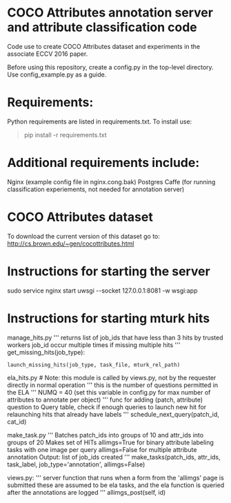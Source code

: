 # COCO Attributes annotation server and attribute classification code
Code use to create COCO Attributes dataset and experiments in the associate ECCV 2016 paper. 

Before using this repository, create a config.py in the top-level
directory. Use config_example.py as a guide.

# Requirements:
Python requirements are listed in requirements.txt. To install use:
> pip install -r requirements.txt

# Additional requirements include:
Nginx (example config file in nginx.cong.bak)
Postgres
Caffe (for running classification experiements, not needed for annotation server)

# COCO Attributes dataset
To download the current version of this dataset go to:
http://cs.brown.edu/~gen/cocottributes.html

# Instructions for starting the server
sudo service nginx start
uwsgi --socket 127.0.0.1:8081 -w wsgi:app

# Instructions for starting mturk hits

manage_hits.py
    '''
    returns list of job_ids that have less than 3 hits by trusted workers
    job_id occur multiple times if missing multiple hits
    '''
    get_missing_hits(job_type):
    
    launch_missing_hits(job_type, task_file, mturk_rel_path)

ela_hits.py
    # Note: this module is called by views.py, not by the requester directly in normal operation
    '''
    this is the number of questions permitted in the ELA
    '''
    NUMQ = 40 (set this variable in config.py for max number of attributes to annotate per object)
    '''
    func for adding (patch, attribute) question to Query table, check if enough queries to launch new hit
    for relaunching hits that already have labels
    '''
    schedule_next_query(patch_id, cat_id)

make_task.py
    '''
    Batches patch_ids into groups of 10 and attr_ids into groups of 20 
    Makes set of HITs
    allimgs=True for binary attribute labeling tasks with one image per query
    allimgs=False for multiple attribute annotation
    Output: list of job_ids created
    '''
    make_tasks(patch_ids, attr_ids, task_label, job_type='annotation', allimgs=False)

views.py:
    '''
    server function that runs when a form from the 'allimgs' page is submitted
    these are assumed to be ela tasks, and the ela function is queried after the annotations are logged
    '''
    allimgs_post(self, id)
